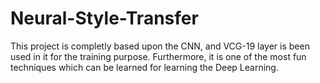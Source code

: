 # Neural-Style-Transfer

This project is completly based upon the CNN, and VCG-19 layer is been used in it for the training purpose. Furthermore, it is one of the most fun techniques which can be learned for learning the Deep Learning.

